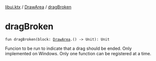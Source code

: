 [libui.ktx](../README.md) / [DrawArea](README.md) / [dragBroken](drag-broken.md)

# dragBroken

`fun dragBroken(block: `[`DrawArea`](README.md)`.() -> Unit): Unit`

Funcion to be run to indicate that a drag should be ended. Only implemented on Windows.
Only one function can be registered at a time.

